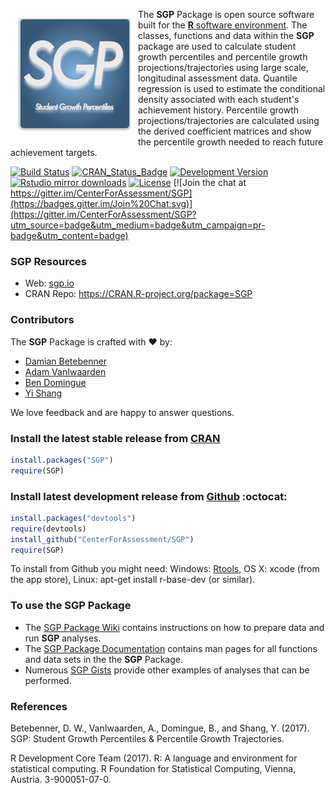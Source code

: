 
<a href="https://sgp.io"><img src="https://raw.githubusercontent.com/CenterForAssessment/SGP_Resources/master/misc/SGP4_Logo_2.png" align="left" hspace="12" vspace="15"></a>
The **SGP** Package is open source software built for the [**R** software environment](https://CRAN.R-project.org/). The classes, functions and data within the **SGP** package are used to calculate student growth percentiles and percentile growth projections/trajectories using large scale, longitudinal assessment data. Quantile regression is used to estimate the conditional density associated with each student's achievement history. Percentile growth projections/trajectories are calculated using the derived coefficient matrices and show the percentile growth needed to reach future achievement targets.

[![Build Status](https://travis-ci.org/dbetebenner/SGP.svg?branch=master)](https://travis-ci.org/dbetebenner/SGP)
[![CRAN_Status_Badge](http://www.r-pkg.org/badges/version/SGP)](http://cran.r-project.org/package=SGP)
[![Development Version](https://img.shields.io/badge/devel-1.6--4.17-brightgreen.svg)](https://github.com/CenterForAssessment/SGP)
[![Rstudio mirror downloads](http://cranlogs.r-pkg.org/badges/grand-total/SGP)](https://github.com/metacran/cranlogs.app)
[![License](http://img.shields.io/badge/license-GPL%203-brightgreen.svg?style=flat)](https://github.com/CenterForAssessment/SGP/blob/master/LICENSE.md)
[![Join the chat at https://gitter.im/CenterForAssessment/SGP](https://badges.gitter.im/Join%20Chat.svg)](https://gitter.im/CenterForAssessment/SGP?utm_source=badge&utm_medium=badge&utm_campaign=pr-badge&utm_content=badge)

### SGP Resources

* Web: [sgp.io](https://sgp.io)
* CRAN Repo: https://CRAN.R-project.org/package=SGP


### Contributors

The **SGP** Package is crafted with :heart: by:

* [Damian Betebenner](https://github.com/dbetebenner)
* [Adam VanIwaarden](https://github.com/adamvi)
* [Ben Domingue](https://github.com/ben-domingue)
* [Yi Shang](https://github.com/shangyi)

We love feedback and are happy to answer questions.


### Install the latest stable release from [CRAN](https://CRAN.R-project.org/package=SGP)

```R
install.packages("SGP")
require(SGP)
```


### Install latest development release from [Github](https://github.com/CenterForAssessment/SGP/) :octocat:

```R
install.packages("devtools")
require(devtools)
install_github("CenterForAssessment/SGP")
require(SGP)
```

To install from Github you might need: Windows: [Rtools](https://CRAN.R-project.org/bin/windows/Rtools/), OS X: xcode (from the app store),
Linux: apt-get install r-base-dev (or similar).


### To use the SGP Package

* The [SGP Package Wiki](https://github.com/CenterForAssessment/SGP/wiki/Home) contains instructions on how to prepare data and run **SGP** analyses.
* The [SGP Package Documentation](https://CRAN.R-project.org/web/packages/SGP/SGP.pdf) contains man pages for all functions and data sets in the the **SGP** Package.
* Numerous [SGP Gists](https://gist.github.com/dbetebenner) provide other examples of analyses that can be performed.


### References

Betebenner, D. W., VanIwaarden, A., Domingue, B., and Shang, Y. (2017). SGP: Student Growth Percentiles & Percentile Growth Trajectories.

R Development Core Team (2017). R: A language and environment for statistical computing. R Foundation for Statistical Computing, Vienna, Austria.
3-900051-07-0.
